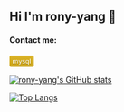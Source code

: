 ## Hi I'm rony-yang 👋

#### Contact me:


<svg xmlns="http://www.w3.org/2000/svg" xmlns:xlink="http://www.w3.org/1999/xlink" width="43" height="20" role="img" aria-label="mysql"><title>mysql</title><linearGradient id="s" x2="0" y2="100%"><stop offset="0" stop-color="#bbb" stop-opacity=".1"/><stop offset="1" stop-opacity=".1"/></linearGradient><clipPath id="r"><rect width="43" height="20" rx="3" fill="#fff"/></clipPath><g clip-path="url(#r)"><rect width="0" height="20" fill="#dfb317"/><rect x="0" width="43" height="20" fill="#dfb317"/><rect width="43" height="20" fill="url(#s)"/></g><g fill="#fff" text-anchor="middle" font-family="Verdana,Geneva,DejaVu Sans,sans-serif" text-rendering="geometricPrecision" font-size="110"><text aria-hidden="true" x="215" y="150" fill="#010101" fill-opacity=".3" transform="scale(.1)" textLength="330">mysql</text><text x="215" y="140" transform="scale(.1)" fill="#fff" textLength="330">mysql</text></g></svg>


[![rony-yang's GitHub stats](https://github-readme-stats.vercel.app/api?username=rony-yang&theme=dracula&rank_icon=deafult)](https://github.com/rony-yang/github-readme-stats)

[![Top Langs](https://github-readme-stats.vercel.app/api/top-langs/?username=rony-yang&layout=donut&theme=dracula)](https://github.com/rony-yang/github-readme-stats)

